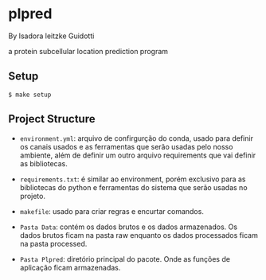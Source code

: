 # plpred

By Isadora leitzke Guidotti

a protein subcellular location prediction program 

## Setup

```
$ make setup
```
## Project Structure

- `environment.yml`: arquivo de confirgurção do conda, usado para definir os canais usados e as ferramentas que serão usadas pelo nosso ambiente, além de definir um outro arquivo requirements que vai definir as bibliotecas. 

- `requirements.txt`: é similar ao environment, porém exclusivo para as bibliotecas do python e ferramentas do sistema que serão usadas no projeto.

- `makefile`: usado para criar regras e encurtar comandos. 

- `Pasta Data`: contém os dados brutos e os dados armazenados. Os dados brutos ficam na pasta raw enquanto os dados processados ficam na pasta processed. 

- `Pasta Plpred`: diretório principal do pacote. Onde as funções de aplicação ficam armazenadas.